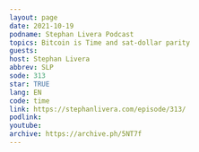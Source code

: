 ```yaml
---
layout: page
date: 2021-10-19
podname: Stephan Livera Podcast
topics: Bitcoin is Time and sat-dollar parity
guests: 
host: Stephan Livera
abbrev: SLP
sode: 313
star: TRUE
lang: EN
code: time
link: https://stephanlivera.com/episode/313/
podlink: 
youtube: 
archive: https://archive.ph/5NT7f
---
```

